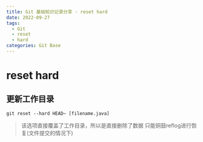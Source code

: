 ```yaml
---
title: Git 基础知识记录分享 - reset hard
date: 2022-09-27
tags:
  - Git
  - reset
  - hard
categories: Git Base
---
```



# reset hard

## 更新工作目录

```shell
git reset --hard HEAD~ [filename.java]
```

> 该选项直接覆盖了工作目录，所以是直接删除了数据
> 只能铜鼓reflog进行恢复(文件提交的情况下)
